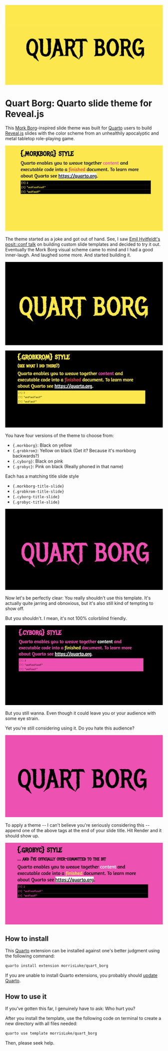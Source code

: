 ![](Morkborg_Title.png)

# Quart Borg: Quarto slide theme for Reveal.js

This [Mork Borg](https://morkborg.com/)-inspired slide theme was built for 
[Quarto](https://quarto.org/) users to build [Reveal.js](https://revealjs.com/) 
slides with the color scheme from an unhealthily apocalyptic and metal tabletop 
role-playing game.

![](Morkborg_Style.png)

The theme started as a joke and got out of hand. See, I saw [Emil Hvitfeldt's 
posit::conf talk](https://emilhvitfeldt.github.io/talk-quarto-theming-positconf/#/section) 
on building custom slide templates and decided to try it out. Eventually the 
Mork Borg visual scheme came to mind and I had a good inner-laugh. And laughed 
some more. And started building it.

![](Grobkrom_Title.png)

![](Grobkrom_Style.png)

You have four versions of the theme to choose from:
  - `{.morkborg}`: Black on yellow
  - `{.grobkrom}`: Yellow on black (Get it? Because it's morkborg backwards?)
  - `{.cyborg}`: Black on pink
  - `{.grobyc}`: Pink on black (Really phoned in that name)

Each has a matching title slide style
  - `{.morkborg-title-slide}`
  - `{.grobkrom-title-slide}`
  - `{.cyborg-title-slide}`
  - `{.grobyc-title-slide}`

![](Cyborg_Title.png)

Now let's be perfectly clear: You really shouldn't use this template. It's 
actually quite jarring and obnoxious, but it's also still kind of tempting to 
show off.

But you shouldn't. I mean, it's not 100% colorblind friendly.

![](Cyborg_Style.png)

But you still wanna. Even though it could leave you or your audience with some 
eye strain.

Yet you're still considering using it. Do you hate this audience?

![](Grobyc_Title.png)

To apply a theme -- I can't believe you're seriously considering this -- append 
one of the above tags at the end of your slide title. Hit Render and it should 
show up.

![](Grobyc_Style.png)

## How to install

This [Quarto](https://quarto.org) extension can be installed against one's 
better judgment using the following command:

``` bash
quarto install extension morrisLuke/quart_borg
```

If you are unable to install Quarto extensions, you probably should [update Quarto](https://quarto.org/docs/get-started/).

## How to use it

If you've gotten this far, I genuinely have to ask: Who hurt you?

After you install the template, use the following code on terminal to create a
new directory with all files needed:

``` bash
quarto use template morrisLuke/quart_borg
```

Then, please seek help.

